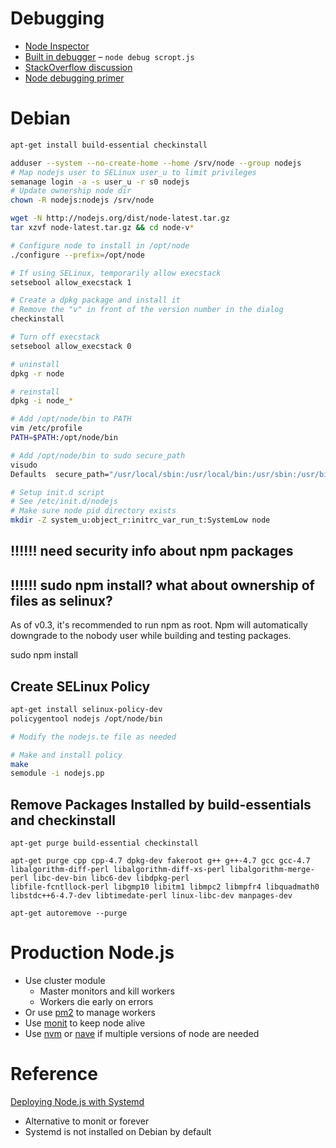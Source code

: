 # Debugging

* [Node Inspector](https://github.com/node-inspector/node-inspector)
* [Built in debugger](http://nodejs.org/api/debugger.html) – `node debug scropt.js`
* [StackOverflow discussion](http://stackoverflow.com/questions/1911015/how-to-debug-node-js-applications)
* [Node debugging primer](http://www.habdas.org/node-js-debugging-primer/)

# Debian

```bash
apt-get install build-essential checkinstall

adduser --system --no-create-home --home /srv/node --group nodejs
# Map nodejs user to SELinux user_u to limit privileges
semanage login -a -s user_u -r s0 nodejs
# Update ownership node dir
chown -R nodejs:nodejs /srv/node

wget -N http://nodejs.org/dist/node-latest.tar.gz
tar xzvf node-latest.tar.gz && cd node-v*

# Configure node to install in /opt/node
./configure --prefix=/opt/node

# If using SELinux, temporarily allow execstack
setsebool allow_execstack 1

# Create a dpkg package and install it
# Remove the "v" in front of the version number in the dialog
checkinstall 

# Turn off execstack
setsebool allow_execstack 0

# uninstall 
dpkg -r node

# reinstall
dpkg -i node_*

# Add /opt/node/bin to PATH
vim /etc/profile
PATH=$PATH:/opt/node/bin

# Add /opt/node/bin to sudo secure_path
visudo
Defaults  secure_path="/usr/local/sbin:/usr/local/bin:/usr/sbin:/usr/bin:/sbin:/bin:/opt/node/bin"

# Setup init.d script
# See /etc/init.d/nodejs
# Make sure node pid directory exists
mkdir -Z system_u:object_r:initrc_var_run_t:SystemLow node
```



## !!!!!! need security info about npm packages
## !!!!!! sudo npm install?  what about ownership of files as selinux?

As of v0.3, it's recommended to run npm as root. Npm will automatically downgrade to the nobody 
user while building and testing packages.

sudo npm install


## Create SELinux Policy

```bash
apt-get install selinux-policy-dev
policygentool nodejs /opt/node/bin

# Modify the nodejs.te file as needed

# Make and install policy
make
semodule -i nodejs.pp
```


## Remove Packages Installed by build-essentials and checkinstall

```
apt-get purge build-essential checkinstall

apt-get purge cpp cpp-4.7 dpkg-dev fakeroot g++ g++-4.7 gcc gcc-4.7 libalgorithm-diff-perl libalgorithm-diff-xs-perl libalgorithm-merge-perl libc-dev-bin libc6-dev libdpkg-perl
libfile-fcntllock-perl libgmp10 libitm1 libmpc2 libmpfr4 libquadmath0 libstdc++6-4.7-dev libtimedate-perl linux-libc-dev manpages-dev

apt-get autoremove --purge
```

# Production Node.js

* Use cluster module
  * Master monitors and kill workers
  * Workers die early on errors
* Or use [pm2](https://github.com/Unitech/pm2) to manage workers
* Use [monit](http://mmonit.com/monit/) to keep node alive
* Use [nvm](https://github.com/creationix/nvm) or [nave](https://github.com/isaacs/nave/) if multiple versions of node are needed

# Reference

[Deploying Node.js with Systemd](http://savanne.be/articles/deploying-node-js-with-systemd/)

* Alternative to monit or forever
* Systemd is not installed on Debian by default



